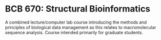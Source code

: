 # BCB 670: Structural Bioinformatics

A combined lecture/computer lab course introducing the methods and principles of biological data management as this relates to macromolecular sequence analysis. Course intended primarily for graduate students.